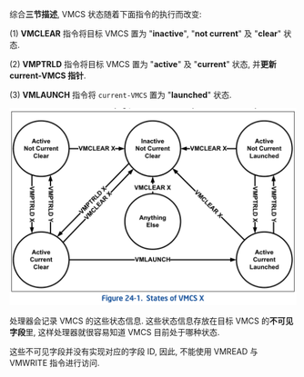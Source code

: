 
综合**三节描述**, VMCS 状态随着下面指令的执行而改变:

(1) **VMCLEAR** 指令将目标 VMCS 置为 "**inactive**", "**not current**" 及 "**clear**" 状态.

(2) **VMPTRLD** 指令将目标 VMCS 置为 "**active**" 及 "**current**" 状态, 并**更新 current-VMCS 指针**.

(3) **VMLAUNCH** 指令将 `current-VMCS` 置为 "**launched**" 状态.

![2020-02-23-17-41-11.png](./images/2020-02-23-17-41-11.png)

处理器会记录 VMCS 的这些状态信息. 这些状态信息存放在目标 VMCS 的**不可见字段**里, 这样处理器就很容易知道 VMCS 目前处于哪种状态.

这些不可见字段并没有实现对应的字段 ID, 因此, 不能使用 VMREAD 与 VMWRITE 指令进行访问.
